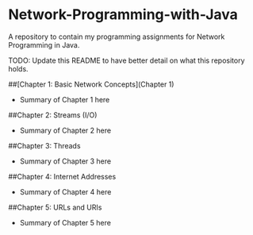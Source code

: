 # Network-Programming-with-Java
A repository to contain my programming assignments for Network Programming in Java.

TODO: Update this README to have better detail on what this repository holds.

##[Chapter 1: Basic Network Concepts](Chapter 1)
- Summary of Chapter 1 here

##Chapter 2: Streams (I/O)
- Summary of Chapter 2 here

##Chapter 3: Threads
- Summary of Chapter 3 here

##Chapter 4: Internet Addresses
- Summary of Chapter 4 here

##Chapter 5: URLs and URIs
- Summary of Chapter 5 here
